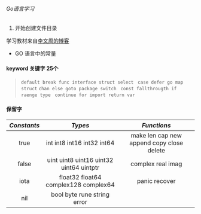 ###### Go语言学习
1. 开始创建文件目录

学习教材来自[李文周的博客](https://www.liwenzhou.com/posts/Go/go_menu/)

- GO 语言中的常量


#### keyword 关键字 25个

> `default break func interface struct select`
> ` case defer go map struct`
> `chan else goto package switch `
> `const fallthrougth if raenge type `
> `continue for import return var `

#### 保留字
 
 | ***Constants***| ***Types*** | ***Functions*** |
 | :-: | :-: | :-: |
 | true |  int  int8  int16  int32  int64 | make  len  cap  new  append  copy  close  delete|
 | false |uint  uint8  uint16  uint32  uint64  uintptr|complex  real  imag|
 | iota | float32  float64  complex128  complex64| panic  recover| 
 | nil |bool  byte  rune  string  error| |
